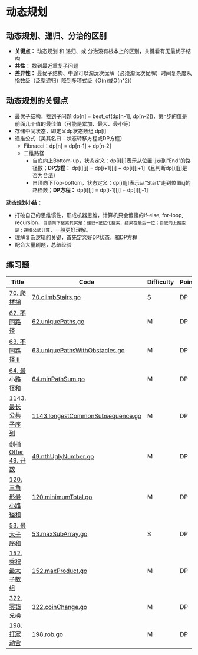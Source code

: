 # 动态规划

## 动态规划、递归、分治的区别

- **关键点：** 动态规划 和 递归、或 分治没有根本上的区别，关键看有无最优子结构
- **共性：** 找到最近重复子问题
- **差异性：** 最优子结构、中途可以淘汰次优解（必须淘汰次优解）时间复杂度从指数级（泛型递归）降到多项式级（O(n)或O(n^2)）

## 动态规划的关键点

- 最优子结构，找到子问题 dp[n] = best_of(dp[n-1], dp[n-2])，第n步的值是前面几个值的最佳值（可能是累加、最大、最小等）
- 存储中间状态，即定义dp状态数组 dp[i]
- 递推公式（美其名曰：状态转移方程或DP方程）
  - Fibnacci：dp[n] = dp[n-1] + dp[n-2]
  - 二维路径
    - 自底向上Bottom-up，状态定义：dp[i][j]表示从位置i,j走到“End”的路径数；**DP方程：** dp[i][j] = dp[i+1][j] + dp[i][j+1]（且判断dp[i][j]是否为合法）
    - 自顶向下Top-bottom，状态定义：dp[i][j]表示从“Start”走到位置i,j的路径数；**DP方程：** dp[i][j] = dp[i-1][j] + dp[i][j-1]

**动态规划小结：**

- 打破自己的思维惯性，形成机器思维，计算机只会傻傻的if-else, for-loop, recursion，`自顶向下搜索其实是：递归+记忆化搜索，结果在最后一位；自底向上搜索是：递推公式计算`，一般更好理解。
- 理解复杂逻辑的关键，首先定义好DP状态，和DP方程
- 配合大量刷题，总结经验

## 练习题

| Title | Code | <span id="Top">Difficulty</span> | Points |
| ----- | ---- | -------------------------------- |--------|
|[70. 爬楼梯](https://leetcode-cn.com/problems/climbing-stairs/)|[70.climbStairs.go](70.climbStairs.go)|S|DP|
|[62. 不同路径](https://leetcode-cn.com/problems/unique-paths/)|[62.uniquePaths.go](62.uniquePaths.go)|M|DP|
|[63. 不同路径 II](https://leetcode-cn.com/problems/unique-paths-ii/)|[63.uniquePathsWithObstacles.go](63.uniquePathsWithObstacles.go)|M|DP|
|[64. 最小路径和](https://leetcode-cn.com/problems/minimum-path-sum/)|[64.minPathSum.go](64.minPathSum.go)|M|DP|
|[1143. 最长公共子序列](https://leetcode-cn.com/problems/longest-common-subsequence/)|[1143.longestCommonSubsequence.go](1143.longestCommonSubsequence.go)|M|DP|
|[剑指 Offer 49. 丑数](https://leetcode-cn.com/problems/chou-shu-lcof/)|[49.nthUglyNumber.go](49.nthUglyNumber.go)|M|DP|
|[120. 三角形最小路径和](https://leetcode-cn.com/problems/triangle/)|[120.minimumTotal.go](120.minimumTotal.go)|M|DP|
|[53. 最大子序和](https://leetcode-cn.com/problems/maximum-subarray/)|[53.maxSubArray.go](53.maxSubArray.go)|S|DP|
|[152. 乘积最大子数组](https://leetcode-cn.com/problems/maximum-product-subarray/)|[152.maxProduct.go](152.maxProduct.go)|M|DP|
|[322. 零钱兑换](https://leetcode-cn.com/problems/coin-change/)|[322.coinChange.go](322.coinChange.go)|M|DP|
|[198. 打家劫舍](https://leetcode-cn.com/problems/house-robber/)|[198.rob.go](198.rob.go)|M|DP|
